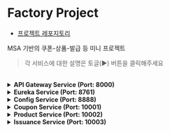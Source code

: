 # Factory Project
- [프로젝트 레포지토리](https://github.com/orgs/factory-msa/repositories)


MSA 기반의 쿠폰-상품-발급 등 미니 프로젝트
> 각 서비스에 대한 설명은 토글(▶︎) 버튼을 클릭해주세요

<br>

<details>
  <summary><b>API Gateway Service (Port: 8000)</b></summary>

  - [레포지토리](https://github.com/factory-msa/factory-api-gateway)
  
### Gateway
- 클라이언트와 서비스 사이에 위치한 Proxy 역할의 API Gateway
- 클라이언트는 각 서비스의 엔드포인트 대신 API Gateway 로 Call -> Gateway 는 설정값에 따라 각 서비스를 호출하고, 응답을 클라이언트에 전달하는 역할
- Spring Cloud Gateway 의 구성은 크게 `Route`, `Predicate`, `Filter` 로 구성

### Factory Gateway 서비스는 다음과 같은 역할을 담당
- `GlobalTransactionId`
  - 각 서비스의 추적, 로깅 등에 사용될 `글로벌 트랜잭션 ID` 를 생성하고, `HTTP Header` 에 설정
- `Request Logging`
  - 모든 클라이언트의 요청 데이터를 DB 에 저장

### Gateway Glossary
![image](https://github.com/JuHyun419/study/assets/50076031/5b21f55f-5789-4ae4-8741-f9f930a86c21)

#### Route
- 서비스의 고유 id, 요청 url, Predicates, Filter 로 구성
- 요청 uri 의 조건이 predicates 와 일치하는지 확인 후 요청 경로 매칭
#### Predicate
- API Gateway 로 들어온 클라이언트의 요청이 조건을 만족하는지 검증
#### Filter
- API Gateway 로 들어온 클라이언트의 요청에 Filter 를 적용하여 선처리 및 후처리를 적용

### docs
https://docs.spring.io/spring-cloud-gateway/docs/current/reference/html/
</details>


<details>
  <summary><b>Eureka Service (Port: 8761)</b></summary>
  
  - [레포지토리](https://github.com/factory-msa/factory-eureka)

### Eureka
- MSA 구축 시 사용되는 `서비스 디스커버리(Service Discovery)` 및 `레지스트리 서버`
- Service Discovery: Client 가 서비스를 호출할 때 필요한 서비스의 정보(IP, Port)들을 저장 및 관리하는 개념

![image](https://github.com/JuHyun419/factory-eureka/assets/50076031/552dd86b-f6b9-429a-b06e-3b569a3ac11c)
- https://www.nginx.com/blog/service-discovery-in-a-microservices-architecture/

### docs
- https://docs.spring.io/spring-cloud-netflix/docs/current/reference/html/#service-discovery-eureka-clients

</details>


<details>
  <summary><b>Config Service (Port: 8888)</b></summary>
  
  - [레포지토리](https://github.com/factory-msa/factory-config)
</details>


<details>
  <summary><b>Coupon Service (Port: 10001)</b></summary>
  
  - [레포지토리](https://github.com/factory-msa/factory-coupon)
</details>


<details>
  <summary><b>Product Service (Port: 10002)</b></summary>
  
  - [레포지토리](https://github.com/factory-msa/factory-product)
</details>


<details>
  <summary><b>Issuance Service (Port: 10003)</b></summary>
  
  - [레포지토리](https://github.com/factory-msa/factory-issuance)
</details>

